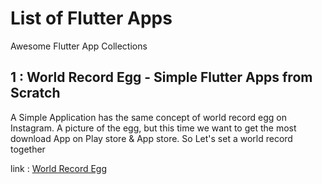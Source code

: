 # List of Flutter Apps

Awesome Flutter App Collections

## 1 : World Record Egg - Simple Flutter Apps from Scratch
A Simple Application has the same concept of world record egg on Instagram. A picture of the egg, but this time we want to get the most download App on Play store & App store. So Let's set a world record together

link : [World Record Egg](https://github.com/amineoumous/nk_world_record_egg)
